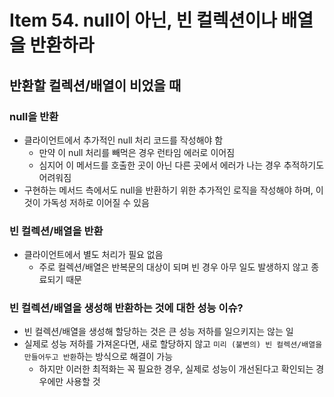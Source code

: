 # Item 54. null이 아닌, 빈 컬렉션이나 배열을 반환하라

## 반환할 컬렉션/배열이 비었을 때

### null을 반환

- 클라이언트에서 추가적인 null 처리 코드를 작성해야 함
    - 만약 이 null 처리를 빼먹은 경우 런타임 에러로 이어짐
    - 심지어 이 메서드를 호출한 곳이 아닌 다른 곳에서 에러가 나는 경우 추적하기도 어려워짐
- 구현하는 메서드 측에서도 null을 반환하기 위한 추가적인 로직을 작성해야 하며, 이것이 가독성 저하로 이어질 수 있음

### 빈 컬렉션/배열을 반환

- 클라이언트에서 별도 처리가 필요 없음
    - 주로 컬렉션/배열은 반복문의 대상이 되며 빈 경우 아무 일도 발생하지 않고 종료되기 때문

### 빈 컬렉션/배열을 생성해 반환하는 것에 대한 성능 이슈?

- 빈 컬렉션/배열을 생성해 할당하는 것은 큰 성능 저하를 일으키지는 않는 일
- 실제로 성능 저하를 가져온다면, 새로 할당하지 않고 `미리 (불변의) 빈 컬렉션/배열을 만들어두고 반환`하는 방식으로 해결이 가능
    - 하지만 이러한 최적화는 꼭 필요한 경우, 실제로 성능이 개선된다고 확인되는 경우에만 사용할 것
